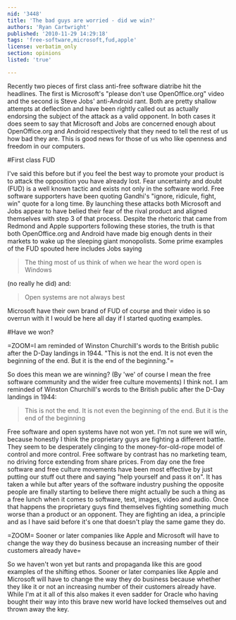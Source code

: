 ```yaml
---
nid: '3448'
title: 'The bad guys are worried - did we win?'
authors: 'Ryan Cartwright'
published: '2010-11-29 14:29:18'
tags: 'free-software,microsoft,fud,apple'
license: verbatim_only
section: opinions
listed: 'true'

---
```

Recently two pieces of first class anti-free software diatribe hit the headlines. The first is Microsoft's "please don't use OpenOffice.org" video and the second is Steve Jobs' anti-Android rant. Both are pretty shallow attempts at deflection and have been rightly called out as actually endorsing the subject of the attack as a valid opponent. In both cases it does seem to say that Microsoft and Jobs are concerned enough about OpenOffice.org and Android respectively that they need to tell the rest of us how bad they are. This is good news for those of us who like openness and freedom in our computers.

#First class FUD

I've said this before but if you feel the best way to promote your product is to attack the opposition you have already lost. Fear uncertainty and doubt (FUD) is a well known tactic and exists not only in the software world. Free software supporters have been quoting Gandhi's "ignore, ridicule, fight, win" quote for a long time. By launching these attacks both Microsoft and Jobs appear to have belied their fear of the rival product and aligned themselves with step 3 of that process. Despite the rhetoric that came from Redmond and Apple supporters following these stories, the truth is that both OpenOffice.org and Android have made big enough dents in their markets to wake up the sleeping giant monopolists. Some prime examples of the FUD spouted here includes Jobs saying 
> The thing most of us think of when we hear the word open is Windows 

(no really he did) and:

> Open systems are not always best

Microsoft have their own brand of FUD of course and their video is so overrun with it I would be here all day if I started quoting examples.

#Have we won?

=ZOOM=I am reminded of Winston Churchill's words to the British public after the D-Day landings in 1944. "This is not the end. It is not even the beginning of the end. But it is the end of the beginning."=

So does this mean we are winning? (By 'we' of course I mean the free software community and the wider free culture movements) I think not. I am reminded of Winston Churchill's words to the British public after the D-Day landings in 1944:

> This is not the end. It is not even the beginning of the end. But it is the end of the beginning

Free software and open systems have not won yet. I'm not sure we will win, because honestly I think the proprietary guys are fighting a different battle. They seem to be desperately clinging to the money-for-old-rope model of control and more control. Free software by contrast has no marketing team, no driving force extending from share prices. From day one the free software and free culture movements have been most effective by just putting our stuff out there and saying "help yourself and pass it on". It has taken a while but after years of the software industry pushing the opposite people are finally starting to believe there might actually be such a thing as a free lunch when it comes to software, text, images, video and audio. Once that happens the proprietary guys find themselves fighting something much worse than a product or an opponent. They are fighting an idea, a principle and as I have said before it's one that doesn't play the same game they do.

=ZOOM= Sooner or later companies like Apple and Microsoft will have to change the way they do business because an increasing number of their customers already have=

So we haven't won yet but rants and propaganda like this are good examples of the shifting ethos. Sooner or later companies like Apple and Microsoft will have to change the way they do business because whether they like it or not an increasing number of their customers already have. While I'm at it all of this also makes it even sadder for Oracle who having bought their way into this brave new world have locked themselves out and thrown away the key.
